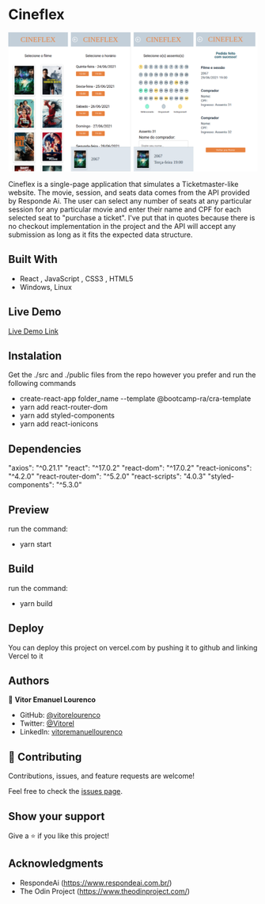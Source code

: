 # Cineflex

![screenshot](./app_screenshot.png)

Cineflex is a single-page application that simulates a Ticketmaster-like website. The movie, session, and seats data comes from the API provided by Responde Ai. The user can select any number of seats at any particular session for any particular movie and enter their name and CPF for each selected seat to "purchase a ticket". I've put that in quotes because there is no checkout implementation in the project and the API will accept any submission as long as it fits the expected data structure. 

## Built With

- React , JavaScript , CSS3 , HTML5  
- Windows, Linux

## Live Demo

[Live Demo Link](https://cineflex-cisw0s3gt-vitorelourenco.vercel.app/)

## Instalation

Get the ./src and ./public files from the repo however you prefer and run the following commands
- create-react-app folder_name --template @bootcamp-ra/cra-template
- yarn add react-router-dom
- yarn add styled-components
- yarn add react-ionicons


## Dependencies
"axios": "^0.21.1"
"react": "^17.0.2"
"react-dom": "^17.0.2"
"react-ionicons": "^4.2.0"
"react-router-dom": "^5.2.0"
"react-scripts": "4.0.3"
"styled-components": "^5.3.0"


## Preview

run the command:
- yarn start

## Build

run the command:
- yarn build

## Deploy

You can deploy this project on vercel.com by pushing it to github and linking Vercel to it

## Authors

👤 **Vitor Emanuel Lourenco**

- GitHub: [@vitorelourenco](https://github.com/vitorelourenco)
- Twitter: [@Vitorel](https://twitter.com/Vitorel)
- LinkedIn: [vitoremanuellourenco](https://www.linkedin.com/in/vitoremanuellourenco/)


## 🤝 Contributing

Contributions, issues, and feature requests are welcome!

Feel free to check the [issues page](https://github.com/vitorelourenco/cineflex/issues).

## Show your support

Give a ⭐️ if you like this project!

## Acknowledgments

- RespondeAi (https://www.respondeai.com.br/)
- The Odin Project (https://www.theodinproject.com/)
